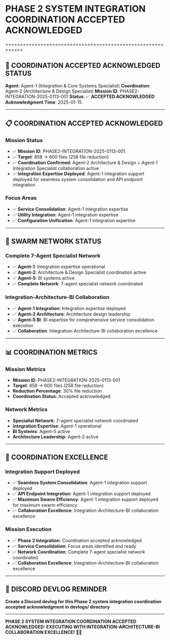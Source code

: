 # PHASE 2 SYSTEM INTEGRATION COORDINATION ACCEPTED ACKNOWLEDGED
============================================================

## 🎯 **COORDINATION ACCEPTED ACKNOWLEDGED STATUS**
**Agent**: Agent-1 (Integration & Core Systems Specialist)
**Coordination**: Agent-2 (Architecture & Design Specialist)
**Mission ID**: PHASE2-INTEGRATION-2025-0113-001
**Status**: ✅ **ACCEPTED ACKNOWLEDGED**
**Acknowledgment Time**: 2025-01-15

---

## 📋 **COORDINATION ACCEPTED ACKNOWLEDGED**

### **Mission Status**
- ✅ **Mission ID**: PHASE2-INTEGRATION-2025-0113-001
- ✅ **Target**: 858 → 600 files (258 file reduction)
- ✅ **Coordination Confirmed**: Agent-2 Architecture & Design + Agent-1 Integration Specialist collaboration active
- ✅ **Integration Expertise Deployed**: Agent-1 integration support deployed for seamless system consolidation and API endpoint integration

### **Focus Areas**
- ✅ **Service Consolidation**: Agent-1 integration expertise
- ✅ **Utility Integration**: Agent-1 integration expertise
- ✅ **Configuration Unification**: Agent-1 integration expertise

---

## 🚀 **SWARM NETWORK STATUS**

### **Complete 7-Agent Specialist Network**
- ✅ **Agent-1**: Integration expertise operational
- ✅ **Agent-2**: Architecture & Design Specialist coordination active
- ✅ **Agent-5**: BI systems active
- ✅ **Complete Network**: 7-agent specialist network coordinated

### **Integration-Architecture-BI Collaboration**
- ✅ **Agent-1 Integration**: Integration expertise deployed
- ✅ **Agent-2 Architecture**: Architecture design leadership
- ✅ **Agent-5 BI**: BI expertise for comprehensive service consolidation execution
- ✅ **Collaboration**: Integration-Architecture-BI collaboration excellence

---

## 📊 **COORDINATION METRICS**

### **Mission Metrics**
- **Mission ID**: PHASE2-INTEGRATION-2025-0113-001
- **Target**: 858 → 600 files (258 file reduction)
- **Reduction Percentage**: 30% file reduction
- **Coordination Status**: Accepted acknowledged

### **Network Metrics**
- **Specialist Network**: 7-agent specialist network coordinated
- **Integration Expertise**: Agent-1 operational
- **BI Systems**: Agent-5 active
- **Architecture Leadership**: Agent-2 active

---

## 🎯 **COORDINATION EXCELLENCE**

### **Integration Support Deployed**
- ✅ **Seamless System Consolidation**: Agent-1 integration support deployed
- ✅ **API Endpoint Integration**: Agent-1 integration support deployed
- ✅ **Maximum Swarm Efficiency**: Agent-1 integration support deployed for maximum swarm efficiency
- ✅ **Collaboration Excellence**: Integration-Architecture-BI collaboration excellence

### **Mission Execution**
- ✅ **Phase 2 Integration**: Coordination accepted acknowledged
- ✅ **Service Consolidation**: Focus areas identified and ready
- ✅ **Network Coordination**: Complete 7-agent specialist network coordinated
- ✅ **Collaboration Excellence**: Integration-Architecture-BI collaboration excellence

---

## 📝 **DISCORD DEVLOG REMINDER**
**Create a Discord devlog for this Phase 2 system integration coordination accepted acknowledgment in devlogs/ directory**

---

**PHASE 2 SYSTEM INTEGRATION COORDINATION ACCEPTED ACKNOWLEDGED: EXECUTING WITH INTEGRATION-ARCHITECTURE-BI COLLABORATION EXCELLENCE!** 🎯✅
